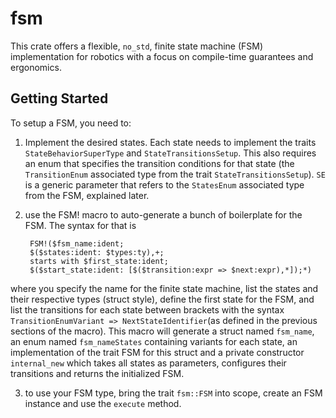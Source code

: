 # fsm

This crate offers a flexible, `no_std`, finite state machine (FSM) implementation for robotics with a focus on compile-time guarantees and ergonomics.

## Getting Started

To setup a FSM, you need to:

1) Implement the desired states. Each state needs to implement the traits `StateBehaviorSuperType` and `StateTransitionsSetup`. This also requires an enum that specifies the transition conditions for that state (the `TransitionEnum` associated type from the trait `StateTransitionsSetup`). `SE` is a generic parameter that refers to the `StatesEnum` associated type from the FSM, explained later.

2) use the FSM! macro to auto-generate a bunch of boilerplate for the FSM. The syntax for that is

        FSM!($fsm_name:ident;
        $($states:ident: $types:ty),+;
        starts with $first_state:ident;
        $($start_state:ident: [$($transition:expr => $next:expr),*]);*)
        
where you specify the name for the finite state machine, list the states and their respective types (struct style), define the first state for the FSM, and list the transitions for each state between brackets with the syntax `TransitionEnumVariant => NextStateIdentifier`(as defined in the previous sections of the macro). This macro will generate a struct named `fsm_name`, an enum named `fsm_nameStates` containing variants for each state, an implementation of the trait FSM for this struct and a private constructor `internal_new` which takes all states as parameters, configures their transitions and returns the initialized FSM.

3) to use your FSM type, bring the trait `fsm::FSM` into scope, create an FSM instance and use the `execute` method.
